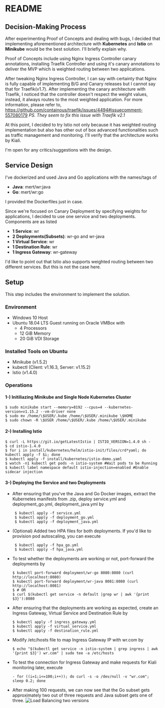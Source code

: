 

# README
## Decision-Making Process

After experimenting Proof of Concepts and dealing with bugs, I decided that implementing aforementioned architecture with **Kubernetes** and **Istio** on **Minikube** would be the best solution. I'll briefly explain why.

Proof of Concepts include using Nginx Ingress Controller canary annotations, installing Traefik Controller and using it's canary annotations to deliver the MVP which is weighted routing between two applications. 

After tweaking Nginx Ingress Controller, I can say with certainty that Nginx is fully capable of implementing B/G and Canary releases but I cannot say that for Traefik(v1.7). After implementing the canary architecture with Traefik, I noticed that the controller doesn't respect the weight values, instead, it always routes to the most weighted application. For more information, please refer to, https://github.com/containous/traefik/issues/4494#issuecomment-557080179
*PS. They seem to fix this issue with Traefik v2.1*

At this point, I decided to try Istio not only because it has weighted routing implementation but also has other out of box advanced functionalities such as traffic management and monitoring. I'll verify that the architecture works by Kiali.

I'm open for any critics/suggestions with the design. 

## Service Design
I've dockerized and used Java and Go applications with the names/tags of

- **Java**: mert/wr:java
- **Go**: mert/wr:go

I provided the Dockerfiles just in case.

Since we're focused on Canary Deployment by specifying weights for applications, I decided to use one service and two deployments. Components are as listed
- **1 Service**: wr
- **2 Deployments(Subsets)**: wr-go and wr-java
- **1 Virtual Service**: wr
- **1 Destination Rule**: wr
- **1 Ingress Gateway**: wr-gateway

I'd like to point out that Istio also supports weighted routing between two different services. But this is not the case here.
 
## Setup
This step includes the environment to implement the solution.
### Environment
- Windows 10 Host
- Ubuntu 18.04 LTS Guest running on Oracle VMBox with 
  - 4 Processors
  - 12 GiB Memory
  - 20 GiB VDI Storage
### Installed Tools on Ubuntu
- Minikube (v1.5.2)
- kubectl (Client: v1.16.3, Server: v1.15.2)
- Istio (v1.4.0)
### Operations
#### 1-) Initiliazing Minikube and Single Node Kubernetes Cluster

    $ sudo minikube start --memory=8192 --cpus=4 --kubernetes-version=v1.15.2 --vm-driver none
    $ sudo mv /home/\$USER/.kube /home/\$USER/.minikube \$HOME
    $ sudo chown -R \$USER /home/\$USER/.kube /home/\$USER/.minikube

#### 2-) Installing Istio

    $ curl -L https://git.io/getLatestIstio | ISTIO_VERSION=1.4.0 sh -
    $ cd istio-1.4.0
    $ for i in install/kubernetes/helm/istio-init/files/crd*yaml; do kubectl apply -f $i; done
    $ kubectl apply -f install/kubernetes/istio-demo.yaml
    $ watch -n1 kubectl get pods -n istio-system #Wait pods to be Running
    $ kubectl label namespace default istio-injection=enabled #Enable sidecar injection

#### 3-) Deploying the Service and two Deployments
- After ensuring that you've the Java and Go Docker images, extract the Kubernetes manifests from .zip, deploy service.yml and deployment_go.yml, deployment_java.yml by 

       $ kubectl apply -f service.yml
       $ kubectl apply -f deployment_go.yml
       $ kubectl apply -f deployment_java.yml
- (Optional) Added two HPA files for both deployments. If you'd like to provision pod autoscaling, you can execute
 
       $ kubectl apply -f hpa_go.yml
       $ kubectl apply -f hpa_java.yml

 - To test whether the deployments are working or not, port-forward the deployments by

       $ kubectl port-forward deployment/wr-go 8080:8080 (curl http://localhost:8080)
       $ kubectl port-forward deployment/wr-java 8081:8080 (curl http://localhost:8081)
       $ # OR
       $ curl $(kubectl get service -n default |grep wr | awk '{print $3}'):8080

- After ensuring that the deployments are working as expected, create an Ingress Gateway, Virtual Service and Destination Rule by

      $ kubectl apply -f ingress_gateway.yml 
      $ kubectl apply -f virtual_service.yml 
      $ kubectl apply -f destination_rule.yml

- Modify /etc/hosts file to map Ingress Gateway IP with wr.com by

      $ echo "$(kubectl get service -n istio-system | grep ingress | awk '{print $3}') wr.com" | sudo tee -a /etc/hosts

- To test the connection for Ingress Gateway and make requests for Kiali monitoring later, execute

      - for ((i=1;i<=100;i++)); do curl -s -o /dev/null -v "wr.com"; sleep 0.2; done

- After making 100 requests, we can now see that the Go subset gets approximately two out of three requests and Java subset gets one of three.
![Load Balancing two versions](https://codeogre-photo.s3-eu-west-1.amazonaws.com/kiali.png) 

